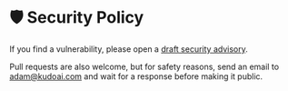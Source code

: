 # 🛡️ Security Policy

If you find a vulnerability, please open a [draft security advisory](https://github.com/adamlui/github-star-history/security/advisories/new).

Pull requests are also welcome, but for safety reasons, send an email to <adam@kudoai.com> and wait for a response before making it public.
